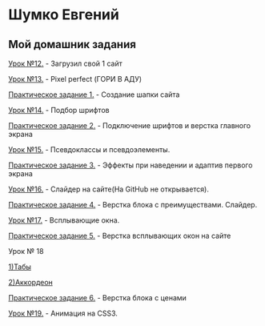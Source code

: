 # Шумко Евгений
## Мой домашник задания

[Урок №12.](https://yoyoproduct.github.io/lesson-12/index.html "Моя готовая домашка") - Загрузил свой 1 сайт


[Урок №13.](https://yoyoproduct.github.io/lesson%20-%2013/index.html ) - Pixel perfect (ГОРИ В АДУ)


[Практическое задание 1.](https://yoyoproduct.github.io/Practic-lesson/index.html ) - Создание шапки сайта


[Урок №14.](https://yoyoproduct.github.io/lesson-14/index.html) - Подбор шрифтов


[Практическое задание 2.](https://yoyoproduct.github.io/lesson-15/index.html) - Подключение шрифтов и верстка главного экрана


[Урок №15.](https://yoyoproduct.github.io/%D0%A3%D1%80%D0%BE%D0%BA%2015/index.html) - Псевдоклассы и псевдоэлементы.


[Практическое задание 3.](https://yoyoproduct.github.io/Practic-lesson-3/index.html) - Эффекты при наведении и адаптив первого экрана


[Урок №16.](https://yoyoproduct.github.io/%D0%A3%D1%80%D0%BE%D0%BA%2016/index.html) - Слайдер на сайте(На GitHub не открывается).


[Практическое задание 4.](http://yoyoproduct.github.io/%D0%9F%D1%80%D0%B0%D0%BA%D1%82%D0%B8%D0%BA%D0%B0.%20%D0%A7%D0%B0%D1%81%D1%82%D1%8C%204./%D0%90%D1%80%D1%85%D0%B8%D0%B2.zip) - Верстка блока с преимуществами. Слайдер.


[Урок №17.](https://yoyoproduct.github.io/%D0%A3%D1%80%D0%BE%D0%BA%2017/index.html) - Всплывающие окна.


[Практическое задание 5.](https://github.com/yoyoproduct/yoyoproduct.github.io/blob/master/%D0%9F%D1%80%D0%B0%D0%BA%D1%82%D0%B8%D0%BA%D0%B0.%20%D0%A7%D0%B0%D1%81%D1%82%D1%8C%205./%D0%90%D1%80%D1%85%D0%B8%D0%B2.zip) - Верстка всплывающих окон на сайте


Урок № 18

  [1)Табы](https://yoyoproduct.github.io/%D0%A3%D1%80%D0%BE%D0%BA%20%E2%84%96%2018/tab/index.html)


  [2)Аккордеон](https://yoyoproduct.github.io/%D0%A3%D1%80%D0%BE%D0%BA%20%E2%84%96%2018/akkardion/index.html)
  
  
 [Практическое задание 6.](https://yoyoproduct.github.io/%D0%9F%D1%80%D0%B0%D0%BA%D1%82%D0%B8%D0%BA%D0%B0%206/index.html) - Верстка блока с ценами


[Урок №19.](https://yoyoproduct.github.io/%D0%A3%D1%80%D0%BE%D0%BA%20%E2%84%96%2018/tab+anim/index.html) - Анимация на CSS3.
